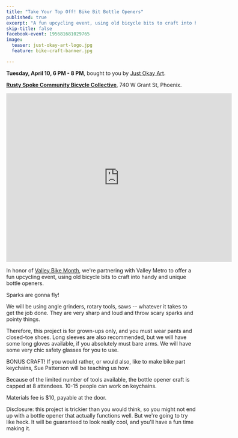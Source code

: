 ```yaml
---
title: "Take Your Top Off! Bike Bit Bottle Openers"
published: true
excerpt: "A fun upcycling event, using old bicycle bits to craft into handy and unique bottle openers"
skip-title: false
facebook-event: 195681681029765
image:
  teaser: just-okay-art-logo.jpg
  feature: bike-craft-banner.jpg

---
```


**Tuesday, April 10, 6 PM - 8 PM**, bought to you by [Just Okay Art](https://www.justokayart.com).

**[Rusty Spoke Community Bicycle Collective](https://www.rustyspoke.org/)**, 740 W Grant St, Phoenix.

<iframe src="https://www.google.com/maps/embed?pb=!1m18!1m12!1m3!1d3329.3112738695577!2d-112.08647868406085!3d33.44119598077648!2m3!1f0!2f0!3f0!3m2!1i1024!2i768!4f13.1!3m3!1m2!1s0x872b1187efda70fd%3A0xd4027ae4f6e0b7dd!2sRusty+Spoke!5e0!3m2!1sen!2sus!4v1521220674903" width="600" height="450" frameborder="0" style="border:0" allowfullscreen></iframe>

In honor of [Valley Bike Month](https://www.valleymetro.org/valley-bike-month), we're partnering with Valley Metro to offer a fun upcycling event, using old bicycle bits to craft into handy and unique bottle openers.

Sparks are gonna fly!

We will be using angle grinders, rotary tools, saws -- whatever it takes to get the job done. They are very sharp and loud and throw scary sparks and pointy things.

Therefore, this project is for grown-ups only, and you must wear pants and closed-toe shoes. Long sleeves are also recommended, but we will have some long gloves available, if you absolutely must bare arms. We will have some very chic safety glasses for you to use.

BONUS CRAFT! If you would rather, or would also, like to make bike part keychains, Sue Patterson will be teaching us how.

Because of the limited number of tools available, the bottle opener craft is capped at 8 attendees. 10-15 people can work on keychains.

Materials fee is $10, payable at the door.

Disclosure: this project is trickier than you would think, so you might not end up with a bottle opener that actually functions well. But we're going to try like heck. It will be guaranteed to look really cool, and you'll have a fun time making it.
